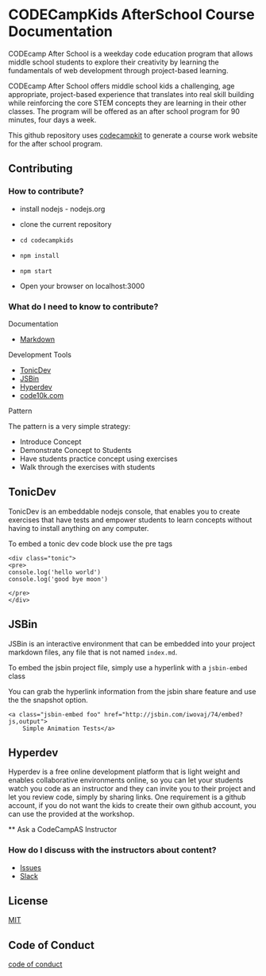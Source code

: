 # CODECampKids AfterSchool Course Documentation

CODEcamp After School is a weekday code education program that allows middle school students to explore their creativity by learning the fundamentals of web development through project-based learning.

CODEcamp After School offers middle school kids a challenging, age appropriate, project-based experience that translates into real skill building while reinforcing the core STEM concepts they are learning in their other classes. The program will be offered as an after school program for 90 minutes, four days a week.

This github repository uses [codecampkit](https://github.com/jrs-innovation-center/codecampkit) to generate a course work website for the after school program.



## Contributing

### How to contribute?

* install nodejs - nodejs.org
* clone the current repository
* `cd codecampkids`
* `npm install`
* `npm start`

* Open your browser on localhost:3000

### What do I need to know to contribute?

Documentation

* [Markdown](https://daringfireball.net/projects/markdown/)

Development Tools

* [TonicDev](https://tonicdev.com/docs)
* [JSBin](http://jsbin.com/?html,js,output)
* [Hyperdev](https://hyperdev.com)
* [code10k.com](http://www.code10k.com)

Pattern

The pattern is a very simple strategy:

* Introduce Concept
* Demonstrate Concept to Students
* Have students practice concept using exercises
* Walk through the exercises with students

## TonicDev

TonicDev is an embeddable nodejs console, that enables you to create exercises that have tests and empower students to learn concepts without having to install anything on any computer.

To embed a tonic dev code block use the pre tags

```
<div class="tonic">
<pre>
console.log('hello world')
console.log('good bye moon')

</pre>
</div>
```

## JSBin

JSBin is an interactive environment that can be embedded into your project markdown files, any file that is not named `index.md`.

To embed the jsbin project file, simply use a hyperlink with a `jsbin-embed` class

You can grab the hyperlink information from the jsbin share feature and use the the snapshot option.

```
<a class="jsbin-embed foo" href="http://jsbin.com/iwovaj/74/embed?js,output">
    Simple Animation Tests</a>
```

## Hyperdev

Hyperdev is a free online development platform that is light weight and enables collaborative environments online, so you can let your students watch you code as an instructor and they can invite you to their project and let you review code, simply by sharing links. One requirement is a github account, if you do not want the kids to create their own github account, you can use the provided at the workshop.

** Ask a CodeCampAS Instructor

### How do I discuss with the instructors about content?

* [Issues](../issues)
* [Slack](https://codecampas.slack.com)

## License

[MIT](../blob/master/LICENSE.md)

## Code of Conduct

[code of conduct](../blob/master/CODE_OF_CONDUCT.md)
